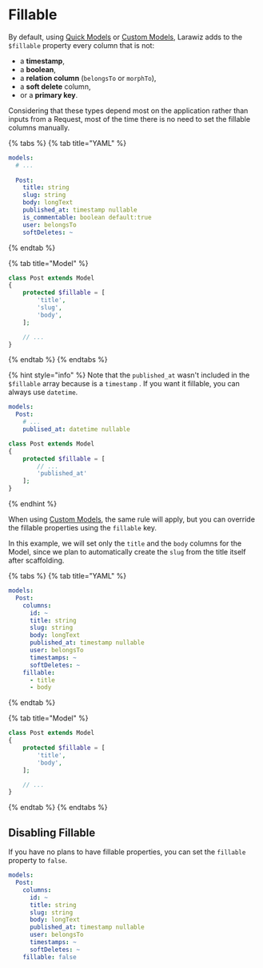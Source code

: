 # Fillable

By default, using [Quick Models](./#quick-model) or [Custom Models](./#custom-model), Larawiz adds to the `$fillable` property every column that is not:

* a **timestamp**, 
* a **boolean**, 
* a **relation column** \(`belongsTo` or `morphTo`\), 
* a **soft delete** column,
* or a **primary key**.

Considering that these types depend most on the application rather than inputs from a Request, most of the time there is no need to set the fillable columns manually.

{% tabs %}
{% tab title="YAML" %}
```yaml
models:
  # ...
  
  Post:
    title: string
    slug: string
    body: longText
    published_at: timestamp nullable
    is_commentable: boolean default:true
    user: belongsTo
    softDeletes: ~
```
{% endtab %}

{% tab title="Model" %}
```php
class Post extends Model
{
    protected $fillable = [
        'title',
        'slug',
        'body',
    ];

    // ...
}
```
{% endtab %}
{% endtabs %}

{% hint style="info" %}
Note that the `published_at` wasn't included in the `$fillable` array because is a `timestamp` . If you want it fillable, you can always use `datetime`.

```yaml
models:
  Post:
    # ...
    publised_at: datetime nullable
```

```php
class Post extends Model
{
    protected $fillable = [
        // ...
        'published_at'
    ];
}
```
{% endhint %}

When using [Custom Models](./#custom-model), the same rule will apply, but you can override the fillable properties using the `fillable` key. 

In this example, we will set only the `title` and the `body` columns for the Model, since we plan to automatically create the `slug` from the title itself after scaffolding.

{% tabs %}
{% tab title="YAML" %}
```yaml
models:
  Post:
    columns:
      id: ~
      title: string
      slug: string
      body: longText
      published_at: timestamp nullable
      user: belongsTo
      timestamps: ~
      softDeletes: ~
    fillable:
      - title
      - body
```
{% endtab %}

{% tab title="Model" %}
```php
class Post extends Model
{
    protected $fillable = [
        'title',
        'body',
    ];

    // ...
}
```
{% endtab %}
{% endtabs %}

## Disabling Fillable

If you have no plans to have fillable properties, you can set the `fillable` property to `false`.

```yaml
models:
  Post:
    columns:
      id: ~
      title: string
      slug: string
      body: longText
      published_at: timestamp nullable
      user: belongsTo
      timestamps: ~
      softDeletes: ~
    fillable: false
```

